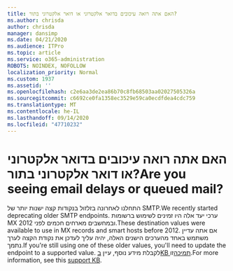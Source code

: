 ```yaml
---
title: האם אתה רואה עיכובים בדואר אלקטרוני או דואר אלקטרוני בתור?
ms.author: chrisda
author: chrisda
manager: dansimp
ms.date: 04/21/2020
ms.audience: ITPro
ms.topic: article
ms.service: o365-administration
ROBOTS: NOINDEX, NOFOLLOW
localization_priority: Normal
ms.custom: 1937
ms.assetid: ''
ms.openlocfilehash: c2e6aa3de2ea86b70c8fb68503aa02027505326a
ms.sourcegitcommit: c6692ce0fa1358ec3529e59ca0ecdfdea4cdc759
ms.translationtype: MT
ms.contentlocale: he-IL
ms.lasthandoff: 09/14/2020
ms.locfileid: "47710232"
---
```

# <a name="are-you-seeing-email-delays-or-queued-mail"></a><span data-ttu-id="ce095-102">האם אתה רואה עיכובים בדואר אלקטרוני או דואר אלקטרוני בתור?</span><span class="sxs-lookup"><span data-stu-id="ce095-102">Are you seeing email delays or queued mail?</span></span>

<span data-ttu-id="ce095-103">התחלנו לאחרונה בזלזול בנקודות קצה ישנות יותר של SMTP.</span><span class="sxs-lookup"><span data-stu-id="ce095-103">We recently started deprecating older SMTP endpoints.</span></span> <span data-ttu-id="ce095-104">ערכי יעד אלה היו זמינים לשימוש ברשומות MX ובמחשבים מארחים חכמים לפני 2012.</span><span class="sxs-lookup"><span data-stu-id="ce095-104">These destination values were available to use in MX records and smart hosts before 2012.</span></span> <span data-ttu-id="ce095-105">אם אתה עדיין משתמש באחד מהערכים הישנים האלה, יהיה עליך לעדכן את נקודת הקצה לערך נתמך.</span><span class="sxs-lookup"><span data-stu-id="ce095-105">If you're still using one of these older values, you'll need to update the endpoint to a supported value.</span></span> <span data-ttu-id="ce095-106">לקבלת מידע נוסף, עיין [בKB תמיכה](https://support.microsoft.com/help/4057301/attr35-response-code-when-mail-is-sent-to-eop-exo)זו.</span><span class="sxs-lookup"><span data-stu-id="ce095-106">For more information, see this [support KB](https://support.microsoft.com/help/4057301/attr35-response-code-when-mail-is-sent-to-eop-exo).</span></span>
